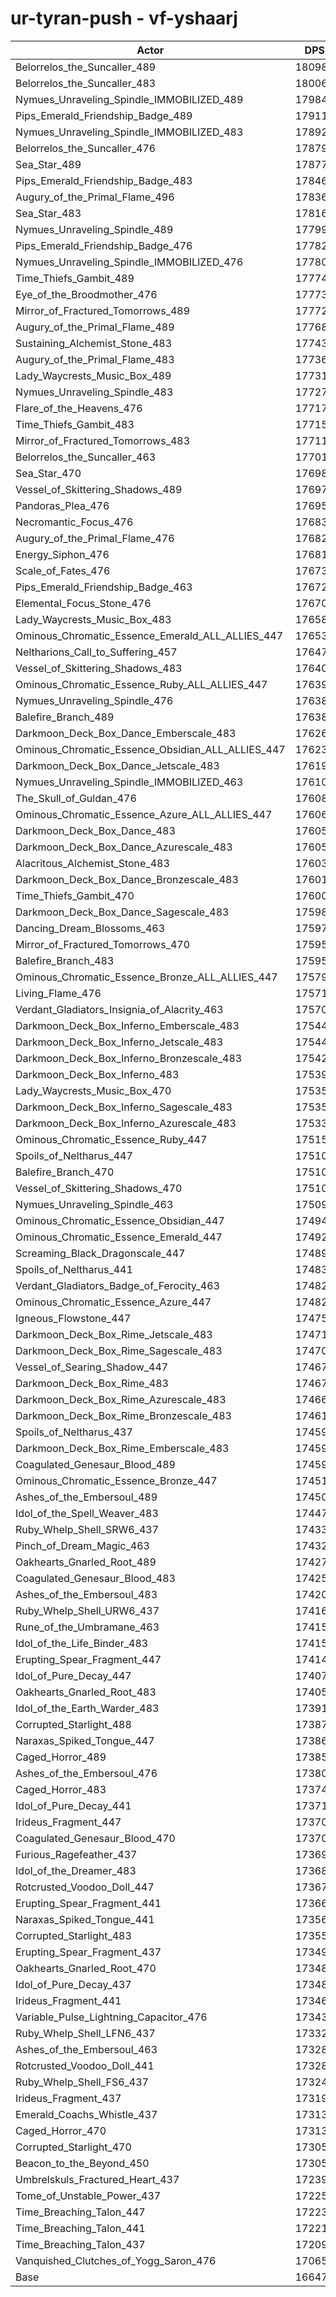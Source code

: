 # ur-tyran-push - vf-yshaarj
| Actor | DPS | Increase |
|---|:---:|:---:|
|Belorrelos_the_Suncaller_489|180989|8.72%|
|Belorrelos_the_Suncaller_483|180061|8.16%|
|Nymues_Unraveling_Spindle_IMMOBILIZED_489|179842|8.03%|
|Pips_Emerald_Friendship_Badge_489|179115|7.59%|
|Nymues_Unraveling_Spindle_IMMOBILIZED_483|178929|7.48%|
|Belorrelos_the_Suncaller_476|178795|7.40%|
|Sea_Star_489|178775|7.39%|
|Pips_Emerald_Friendship_Badge_483|178464|7.20%|
|Augury_of_the_Primal_Flame_496|178369|7.14%|
|Sea_Star_483|178160|7.02%|
|Nymues_Unraveling_Spindle_489|177998|6.92%|
|Pips_Emerald_Friendship_Badge_476|177820|6.81%|
|Nymues_Unraveling_Spindle_IMMOBILIZED_476|177802|6.80%|
|Time_Thiefs_Gambit_489|177743|6.77%|
|Eye_of_the_Broodmother_476|177731|6.76%|
|Mirror_of_Fractured_Tomorrows_489|177722|6.75%|
|Augury_of_the_Primal_Flame_489|177685|6.73%|
|Sustaining_Alchemist_Stone_483|177436|6.58%|
|Augury_of_the_Primal_Flame_483|177362|6.54%|
|Lady_Waycrests_Music_Box_489|177316|6.51%|
|Nymues_Unraveling_Spindle_483|177273|6.48%|
|Flare_of_the_Heavens_476|177171|6.42%|
|Time_Thiefs_Gambit_483|177159|6.42%|
|Mirror_of_Fractured_Tomorrows_483|177113|6.39%|
|Belorrelos_the_Suncaller_463|177010|6.33%|
|Sea_Star_470|176982|6.31%|
|Vessel_of_Skittering_Shadows_489|176979|6.31%|
|Pandoras_Plea_476|176958|6.30%|
|Necromantic_Focus_476|176831|6.22%|
|Augury_of_the_Primal_Flame_476|176820|6.21%|
|Energy_Siphon_476|176819|6.21%|
|Scale_of_Fates_476|176735|6.16%|
|Pips_Emerald_Friendship_Badge_463|176722|6.15%|
|Elemental_Focus_Stone_476|176708|6.15%|
|Lady_Waycrests_Music_Box_483|176581|6.07%|
|Ominous_Chromatic_Essence_Emerald_ALL_ALLIES_447|176534|6.04%|
|Neltharions_Call_to_Suffering_457|176474|6.01%|
|Vessel_of_Skittering_Shadows_483|176403|5.96%|
|Ominous_Chromatic_Essence_Ruby_ALL_ALLIES_447|176394|5.96%|
|Nymues_Unraveling_Spindle_476|176382|5.95%|
|Balefire_Branch_489|176380|5.95%|
|Darkmoon_Deck_Box_Dance_Emberscale_483|176267|5.88%|
|Ominous_Chromatic_Essence_Obsidian_ALL_ALLIES_447|176233|5.86%|
|Darkmoon_Deck_Box_Dance_Jetscale_483|176198|5.84%|
|Nymues_Unraveling_Spindle_IMMOBILIZED_463|176107|5.78%|
|The_Skull_of_Guldan_476|176082|5.77%|
|Ominous_Chromatic_Essence_Azure_ALL_ALLIES_447|176067|5.76%|
|Darkmoon_Deck_Box_Dance_483|176052|5.75%|
|Darkmoon_Deck_Box_Dance_Azurescale_483|176051|5.75%|
|Alacritous_Alchemist_Stone_483|176036|5.74%|
|Darkmoon_Deck_Box_Dance_Bronzescale_483|176013|5.73%|
|Time_Thiefs_Gambit_470|176000|5.72%|
|Darkmoon_Deck_Box_Dance_Sagescale_483|175989|5.71%|
|Dancing_Dream_Blossoms_463|175972|5.70%|
|Mirror_of_Fractured_Tomorrows_470|175956|5.69%|
|Balefire_Branch_483|175954|5.69%|
|Ominous_Chromatic_Essence_Bronze_ALL_ALLIES_447|175796|5.60%|
|Living_Flame_476|175712|5.55%|
|Verdant_Gladiators_Insignia_of_Alacrity_463|175705|5.54%|
|Darkmoon_Deck_Box_Inferno_Emberscale_483|175441|5.38%|
|Darkmoon_Deck_Box_Inferno_Jetscale_483|175440|5.38%|
|Darkmoon_Deck_Box_Inferno_Bronzescale_483|175422|5.37%|
|Darkmoon_Deck_Box_Inferno_483|175396|5.36%|
|Lady_Waycrests_Music_Box_470|175357|5.33%|
|Darkmoon_Deck_Box_Inferno_Sagescale_483|175351|5.33%|
|Darkmoon_Deck_Box_Inferno_Azurescale_483|175332|5.32%|
|Ominous_Chromatic_Essence_Ruby_447|175156|5.21%|
|Spoils_of_Neltharus_447|175109|5.19%|
|Balefire_Branch_470|175108|5.18%|
|Vessel_of_Skittering_Shadows_470|175104|5.18%|
|Nymues_Unraveling_Spindle_463|175095|5.18%|
|Ominous_Chromatic_Essence_Obsidian_447|174949|5.09%|
|Ominous_Chromatic_Essence_Emerald_447|174923|5.07%|
|Screaming_Black_Dragonscale_447|174893|5.06%|
|Spoils_of_Neltharus_441|174835|5.02%|
|Verdant_Gladiators_Badge_of_Ferocity_463|174826|5.02%|
|Ominous_Chromatic_Essence_Azure_447|174821|5.01%|
|Igneous_Flowstone_447|174759|4.97%|
|Darkmoon_Deck_Box_Rime_Jetscale_483|174712|4.95%|
|Darkmoon_Deck_Box_Rime_Sagescale_483|174701|4.94%|
|Vessel_of_Searing_Shadow_447|174678|4.93%|
|Darkmoon_Deck_Box_Rime_483|174677|4.93%|
|Darkmoon_Deck_Box_Rime_Azurescale_483|174669|4.92%|
|Darkmoon_Deck_Box_Rime_Bronzescale_483|174617|4.89%|
|Spoils_of_Neltharus_437|174597|4.88%|
|Darkmoon_Deck_Box_Rime_Emberscale_483|174597|4.88%|
|Coagulated_Genesaur_Blood_489|174591|4.87%|
|Ominous_Chromatic_Essence_Bronze_447|174511|4.83%|
|Ashes_of_the_Embersoul_489|174505|4.82%|
|Idol_of_the_Spell_Weaver_483|174472|4.80%|
|Ruby_Whelp_Shell_SRW6_437|174337|4.72%|
|Pinch_of_Dream_Magic_463|174323|4.71%|
|Oakhearts_Gnarled_Root_489|174273|4.68%|
|Coagulated_Genesaur_Blood_483|174254|4.67%|
|Ashes_of_the_Embersoul_483|174209|4.64%|
|Ruby_Whelp_Shell_URW6_437|174163|4.62%|
|Rune_of_the_Umbramane_463|174156|4.61%|
|Idol_of_the_Life_Binder_483|174150|4.61%|
|Erupting_Spear_Fragment_447|174140|4.60%|
|Idol_of_Pure_Decay_447|174079|4.57%|
|Oakhearts_Gnarled_Root_483|174052|4.55%|
|Idol_of_the_Earth_Warder_483|173910|4.46%|
|Corrupted_Starlight_488|173870|4.44%|
|Naraxas_Spiked_Tongue_447|173864|4.44%|
|Caged_Horror_489|173858|4.43%|
|Ashes_of_the_Embersoul_476|173809|4.40%|
|Caged_Horror_483|173744|4.37%|
|Idol_of_Pure_Decay_441|173719|4.35%|
|Irideus_Fragment_447|173709|4.34%|
|Coagulated_Genesaur_Blood_470|173704|4.34%|
|Furious_Ragefeather_437|173690|4.33%|
|Idol_of_the_Dreamer_483|173682|4.33%|
|Rotcrusted_Voodoo_Doll_447|173673|4.32%|
|Erupting_Spear_Fragment_441|173667|4.32%|
|Naraxas_Spiked_Tongue_441|173569|4.26%|
|Corrupted_Starlight_483|173557|4.25%|
|Erupting_Spear_Fragment_437|173494|4.21%|
|Oakhearts_Gnarled_Root_470|173483|4.21%|
|Idol_of_Pure_Decay_437|173480|4.21%|
|Irideus_Fragment_441|173466|4.20%|
|Variable_Pulse_Lightning_Capacitor_476|173435|4.18%|
|Ruby_Whelp_Shell_LFN6_437|173327|4.11%|
|Ashes_of_the_Embersoul_463|173286|4.09%|
|Rotcrusted_Voodoo_Doll_441|173282|4.09%|
|Ruby_Whelp_Shell_FS6_437|173240|4.06%|
|Irideus_Fragment_437|173194|4.03%|
|Emerald_Coachs_Whistle_437|173137|4.00%|
|Caged_Horror_470|173132|4.00%|
|Corrupted_Starlight_470|173057|3.95%|
|Beacon_to_the_Beyond_450|173054|3.95%|
|Umbrelskuls_Fractured_Heart_437|172393|3.55%|
|Tome_of_Unstable_Power_437|172254|3.47%|
|Time_Breaching_Talon_447|172239|3.46%|
|Time_Breaching_Talon_441|172214|3.45%|
|Time_Breaching_Talon_437|172090|3.37%|
|Vanquished_Clutches_of_Yogg_Saron_476|170654|2.51%|
|Base|166477|0.00%|
